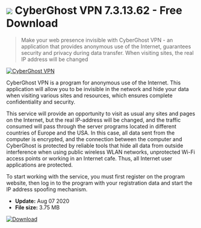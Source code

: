 # ![](https://cdn.softexe.net/static/icon/a/cyberghost-vpn-1718.png) CyberGhost VPN 7.3.13.62 - Free Download

> Make your web presence invisible with CyberGhost VPN - an application that provides anonymous use of the Internet, guarantees security and privacy during data transfer. When visiting sites, the real IP address will be changed

[![CyberGhost VPN](https://gallery.dpcdn.pl/imgc/Tools/1046/g_-_420x350_1.5_-_x20160514233030_0.png)](https://softexe.net/win/internet/anonymizers-vpn/cyberghost-vpn:pgph.html)

CyberGhost VPN is a program for anonymous use of the Internet. This application will allow you to be invisible in the network and hide your data when visiting various sites and resources, which ensures complete confidentiality and security.

This service will provide an opportunity to visit as usual any sites and pages on the Internet, but the real IP-address will be changed, and the traffic consumed will pass through the server programs located in different countries of Europe and the USA. In this case, all data sent from the computer is encrypted, and the connection between the computer and CyberGhost is protected by reliable tools that hide all data from outside interference when using public wireless WLAN networks, unprotected Wi-Fi access points or working in an Internet cafe. Thus, all Internet user applications are protected.

To start working with the service, you must first register on the program website, then log in to the program with your registration data and start the IP address spoofing mechanism.


- **Update:** Aug 07 2020
- **File size:** 3.75 MB

[![Download](https://cdn.softexe.net/static/img/download.png)](https://softexe.net/win/internet/anonymizers-vpn/cyberghost-vpn:pgph.html)

